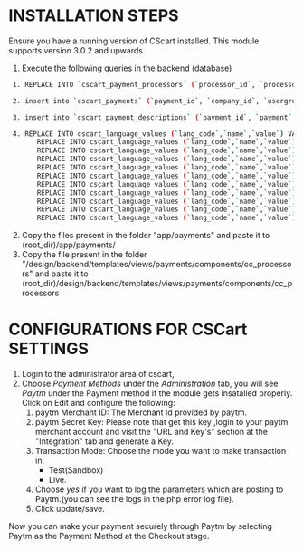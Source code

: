 # INSTALLATION STEPS
Ensure you have a running version of CScart installed. This module supports version 3.0.2 and upwards.

 1. Execute the following queries in the backend (database)
 
 ```sh	
  1. REPLACE INTO `cscart_payment_processors` (`processor_id`, `processor`, `processor_script`,	`processor_template`, `admin_template`, `callback`, `type`) VALUES (1000, 'Paytm', 'paytm.php',	'cc_outside.tpl', 'paytm.tpl', 'N', 'P');
 ```
 ```sh
  2. insert into `cscart_payments` (`payment_id`, `company_id`, `usergroup_ids`, `position`, `status`, `template`, `processor_id`, `processor_params`, `a_surcharge`, `p_surcharge`, `tax_ids`, `localization`, `payment_category`) values('14','1','0','0','A','views/orders/components/payments/cc_outside.tpl','1000','a:7:{s:11:\"merchant_id\";s:0:\"\";s:10:\"secret_key\";s:0:\"\";s:13:\"industry_type\";s:0:\"\";s:12:\"website_name\";s:0:\"\";s:10:\"channel_id\";s:0:\"\";s:16:\"transaction_mode\";s:4:\"test\";s:10:\"log_params\";s:2:\"no\";}','0.000','0.000','','','tab3');
 ```
 ```sh
  3. insert into `cscart_payment_descriptions` (`payment_id`, `payment`, `description`, `instructions`, `surcharge_title`, `lang_code`) values('14','Paytm','Simplifying Payments',' ','','EN');
 ```
 ```sh
  4. REPLACE INTO cscart_language_values (`lang_code`,`name`,`value`) VALUES ('EN','paytm_merchant_id','Merchant ID');
        REPLACE INTO cscart_language_values (`lang_code`,`name`,`value`) VALUES ('EN','paytm_secret_key','Merchant Key');
        REPLACE INTO cscart_language_values (`lang_code`,`name`,`value`) VALUES ('EN','paytm_industry_type','Industry Type Id');
        REPLACE INTO cscart_language_values (`lang_code`,`name`,`value`) VALUES ('EN','paytm_website_name','Website');
        REPLACE INTO cscart_language_values (`lang_code`,`name`,`value`) VALUES ('EN','paytm_channel_id','Channel Id');
        REPLACE INTO cscart_language_values (`lang_code`,`name`,`value`) VALUES ('EN','paytm_transaction_mode','Transaction Mode');
        REPLACE INTO cscart_language_values (`lang_code`,`name`,`value`) VALUES ('EN','paytm_live','Live');
        REPLACE INTO cscart_language_values (`lang_code`,`name`,`value`) VALUES ('EN','paytm_test','Test');
        REPLACE INTO cscart_language_values (`lang_code`,`name`,`value`) VALUES ('EN','paytm_log_params','Log');
        REPLACE INTO cscart_language_values (`lang_code`,`name`,`value`) VALUES ('EN','paytm_yes','Yes');
        REPLACE INTO cscart_language_values (`lang_code`,`name`,`value`) VALUES ('EN','paytm_no','No');
 ```
 2. Copy the files present in the folder "app/payments" and paste it to (root_dir)/app/payments/
 3. Copy the file present in the folder "/design/backend/templates/views/payments/components/cc_processors" and paste it to (root_dir)/design/backend/templates/views/payments/components/cc_processors

# CONFIGURATIONS FOR CSCart SETTINGS
 1. Login to the administrator area of cscart,
 2. Choose *Payment Methods* under the *Administration* tab, you will see *Paytm* under the Payment method if the module gets insatalled properly. Click on Edit and configure the following: 
    1. paytm Merchant ID: The Merchant Id provided by paytm.
    2. paytm Secret Key: Please note that get this key ,login to your paytm merchant account and visit the "URL and Key's" section at the "Integration" tab and generate a Key.
    3. Transaction Mode: Choose the mode you want to make transaction in.
        - Test(Sandbox)
        - Live.
    4. Choose *yes* if you want to log the parameters which are posting to Paytm.(you can see the logs in the php error log file).
    5. Click update/save.

Now you can make your payment securely through Paytm by selecting Paytm as the Payment Method at the Checkout stage.
